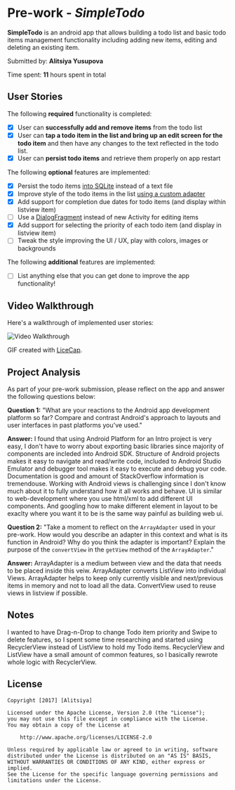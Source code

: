 # Pre-work - *SimpleTodo*

**SimpleTodo** is an android app that allows building a todo list and basic todo items management functionality including adding new items, editing and deleting an existing item.

Submitted by: **Alitsiya Yusupova**

Time spent: **11** hours spent in total

## User Stories

The following **required** functionality is completed:

* [x] User can **successfully add and remove items** from the todo list
* [x] User can **tap a todo item in the list and bring up an edit screen for the todo item** and then have any changes to the text reflected in the todo list.
* [x] User can **persist todo items** and retrieve them properly on app restart

The following **optional** features are implemented:

* [x] Persist the todo items [into SQLite](http://guides.codepath.com/android/Persisting-Data-to-the-Device#sqlite) instead of a text file
* [x] Improve style of the todo items in the list [using a custom adapter](http://guides.codepath.com/android/Using-an-ArrayAdapter-with-ListView)
* [x] Add support for completion due dates for todo items (and display within listview item)
* [ ] Use a [DialogFragment](http://guides.codepath.com/android/Using-DialogFragment) instead of new Activity for editing items
* [x] Add support for selecting the priority of each todo item (and display in listview item)
* [ ] Tweak the style improving the UI / UX, play with colors, images or backgrounds

The following **additional** features are implemented:

* [ ] List anything else that you can get done to improve the app functionality!

## Video Walkthrough 

Here's a walkthrough of implemented user stories:

<img src='http://i.imgur.com/r73Blnd.gif' title='Video Walkthrough' width='' alt='Video Walkthrough' />

GIF created with [LiceCap](http://www.cockos.com/licecap/).

## Project Analysis

As part of your pre-work submission, please reflect on the app and answer the following questions below:

**Question 1:** "What are your reactions to the Android app development platform so far? Compare and contrast Android's approach to layouts and user interfaces in past platforms you've used."

**Answer:** I found that using Android Platform for an Intro project is very easy, I don't have to worry about exporting basic libraries since majority of components are incleded into Android SDK. Structure of Android projects makes it easy to navigate and read/write code, included to Android Studio Emulator and debugger tool makes it easy to execute and debug your code. Documentation is good and amount of StackOverflow information is tremendouse.
Working with Android views is challenging since I don't know much about it to fully understand how it all works and behave. UI is similar to web-development where you use html/xml to add different UI components. And googling how to make different element in layout to be exaclty where you want it to be is the same way painful as building web ui.

**Question 2:** "Take a moment to reflect on the `ArrayAdapter` used in your pre-work. How would you describe an adapter in this context and what is its function in Android? Why do you think the adapter is important? Explain the purpose of the `convertView` in the `getView` method of the `ArrayAdapter`."

**Answer:** ArrayAdapter is a medium between view and the data that needs to be placed inside this veiw. ArrayAdapter converts ListView into individual Views. ArrayAdapter helps to keep only currently visible and next/previous items in memory and not to load all the data. 
ConvertView used to reuse views in listview if possible.

## Notes

I wanted to have Drag-n-Drop to change Todo item priority and Swipe to delete features, so I spent some time researching and started using RecyclerView instead of ListView to hold my Todo items. RecyclerView and ListView have a small amount of common features, so I basically rewrote whole logic with RecyclerView.

## License

    Copyright [2017] [Alitsiya]

    Licensed under the Apache License, Version 2.0 (the "License");
    you may not use this file except in compliance with the License.
    You may obtain a copy of the License at

        http://www.apache.org/licenses/LICENSE-2.0

    Unless required by applicable law or agreed to in writing, software
    distributed under the License is distributed on an "AS IS" BASIS,
    WITHOUT WARRANTIES OR CONDITIONS OF ANY KIND, either express or implied.
    See the License for the specific language governing permissions and
    limitations under the License.